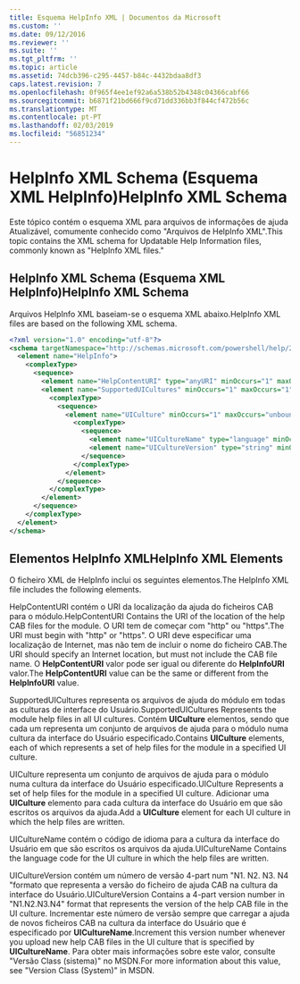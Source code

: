 ```yaml
---
title: Esquema HelpInfo XML | Documentos da Microsoft
ms.custom: ''
ms.date: 09/12/2016
ms.reviewer: ''
ms.suite: ''
ms.tgt_pltfrm: ''
ms.topic: article
ms.assetid: 74dcb396-c295-4457-b84c-4432bdaa8df3
caps.latest.revision: 7
ms.openlocfilehash: 0f965f4ee1ef92a6a538b52b4348c04366cabf66
ms.sourcegitcommit: b6871f21bd666f9cd71dd336bb3f844cf472b56c
ms.translationtype: MT
ms.contentlocale: pt-PT
ms.lasthandoff: 02/03/2019
ms.locfileid: "56851234"
---
```

# <a name="helpinfo-xml-schema"></a><span data-ttu-id="5fbd9-102">HelpInfo XML Schema (Esquema XML HelpInfo)</span><span class="sxs-lookup"><span data-stu-id="5fbd9-102">HelpInfo XML Schema</span></span>

<span data-ttu-id="5fbd9-103">Este tópico contém o esquema XML para arquivos de informações de ajuda Atualizável, comumente conhecido como "Arquivos de HelpInfo XML".</span><span class="sxs-lookup"><span data-stu-id="5fbd9-103">This topic contains the XML schema for Updatable Help Information files, commonly known as "HelpInfo XML files."</span></span>

## <a name="helpinfo-xml-schema"></a><span data-ttu-id="5fbd9-104">HelpInfo XML Schema (Esquema XML HelpInfo)</span><span class="sxs-lookup"><span data-stu-id="5fbd9-104">HelpInfo XML Schema</span></span>

<span data-ttu-id="5fbd9-105">Arquivos HelpInfo XML baseiam-se o esquema XML abaixo.</span><span class="sxs-lookup"><span data-stu-id="5fbd9-105">HelpInfo XML files are based on the following XML schema.</span></span>

```xml
<?xml version="1.0" encoding="utf-8"?>
<schema targetNamespace="http://schemas.microsoft.com/powershell/help/2010/05" xmlns="http://www.w3.org/2001/XMLSchema">
  <element name="HelpInfo">
    <complexType>
      <sequence>
        <element name="HelpContentURI" type="anyURI" minOccurs="1" maxOccurs="1" />
        <element name="SupportedUICultures" minOccurs="1" maxOccurs="1">
          <complexType>
            <sequence>
              <element name="UICulture" minOccurs="1" maxOccurs="unbounded">
                <complexType>
                  <sequence>
                    <element name="UICultureName" type="language" minOccurs="1" maxOccurs="1" />
                    <element name="UICultureVersion" type="string" minOccurs="1" maxOccurs="1" />
                  </sequence>
                </complexType>
              </element>
            </sequence>
          </complexType>
        </element>
      </sequence>
    </complexType>
  </element>
</schema>
```

## <a name="helpinfo-xml-elements"></a><span data-ttu-id="5fbd9-106">Elementos HelpInfo XML</span><span class="sxs-lookup"><span data-stu-id="5fbd9-106">HelpInfo XML Elements</span></span>

<span data-ttu-id="5fbd9-107">O ficheiro XML de HelpInfo inclui os seguintes elementos.</span><span class="sxs-lookup"><span data-stu-id="5fbd9-107">The HelpInfo XML file includes the following elements.</span></span>

<span data-ttu-id="5fbd9-108">HelpContentURI contém o URI da localização da ajuda do ficheiros CAB para o módulo.</span><span class="sxs-lookup"><span data-stu-id="5fbd9-108">HelpContentURI Contains the URI of the location of the help CAB files for the module.</span></span> <span data-ttu-id="5fbd9-109">O URI tem de começar com "http" ou "https".</span><span class="sxs-lookup"><span data-stu-id="5fbd9-109">The URI must begin with "http" or "https".</span></span> <span data-ttu-id="5fbd9-110">O URI deve especificar uma localização de Internet, mas não tem de incluir o nome do ficheiro CAB.</span><span class="sxs-lookup"><span data-stu-id="5fbd9-110">The URI should specify an Internet location, but must not include the CAB file name.</span></span> <span data-ttu-id="5fbd9-111">O **HelpContentURI** valor pode ser igual ou diferente do **HelpInfoURI** valor.</span><span class="sxs-lookup"><span data-stu-id="5fbd9-111">The **HelpContentURI** value can be the  same or different from the **HelpInfoURI** value.</span></span>

<span data-ttu-id="5fbd9-112">SupportedUICultures representa os arquivos de ajuda do módulo em todas as culturas de interface do Usuário.</span><span class="sxs-lookup"><span data-stu-id="5fbd9-112">SupportedUICultures Represents the module help files in all UI cultures.</span></span> <span data-ttu-id="5fbd9-113">Contém **UICulture** elementos, sendo que cada um representa um conjunto de arquivos de ajuda para o módulo numa cultura da interface do Usuário especificado.</span><span class="sxs-lookup"><span data-stu-id="5fbd9-113">Contains **UICulture** elements, each of which represents a set of help files for the module in a specified UI culture.</span></span>

<span data-ttu-id="5fbd9-114">UICulture representa um conjunto de arquivos de ajuda para o módulo numa cultura da interface do Usuário especificado.</span><span class="sxs-lookup"><span data-stu-id="5fbd9-114">UICulture Represents a set of help files for the module in a specified UI culture.</span></span> <span data-ttu-id="5fbd9-115">Adicionar uma **UICulture** elemento para cada cultura da interface do Usuário em que são escritos os arquivos da ajuda.</span><span class="sxs-lookup"><span data-stu-id="5fbd9-115">Add a **UICulture** element for each UI culture in which the help files are written.</span></span>

<span data-ttu-id="5fbd9-116">UICultureName contém o código de idioma para a cultura da interface do Usuário em que são escritos os arquivos da ajuda.</span><span class="sxs-lookup"><span data-stu-id="5fbd9-116">UICultureName Contains the language code for the UI culture in which the help files are written.</span></span>

<span data-ttu-id="5fbd9-117">UICultureVersion contém um número de versão 4-part num "N1. N2. N3. N4 "formato que representa a versão do ficheiro de ajuda CAB na cultura da interface do Usuário.</span><span class="sxs-lookup"><span data-stu-id="5fbd9-117">UICultureVersion Contains a 4-part version number in "N1.N2.N3.N4" format that represents the version of the help CAB file in the UI culture.</span></span> <span data-ttu-id="5fbd9-118">Incrementar este número de versão sempre que carregar a ajuda de novos ficheiros CAB na cultura da interface do Usuário que é especificado por **UICultureName**.</span><span class="sxs-lookup"><span data-stu-id="5fbd9-118">Increment this version number whenever you upload new help CAB files in the UI culture that is specified by **UICultureName**.</span></span> <span data-ttu-id="5fbd9-119">Para obter mais informações sobre este valor, consulte "Versão Class (sistema)" no MSDN.</span><span class="sxs-lookup"><span data-stu-id="5fbd9-119">For more information about this value, see "Version Class (System)" in MSDN.</span></span>